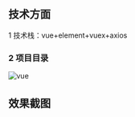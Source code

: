 <h2>技术方面</h2>
<p>1 技术栈：vue+element+vuex+axios</p>
<h3>2 项目目录</h3>
<img src="https://img.shields.io/badge/vue-2.5.17-brightgreen.svg" alt="vue">

<h2>效果截图</h2>
